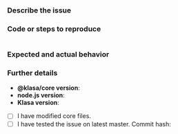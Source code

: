 ### Describe the issue

### Code or steps to reproduce

```js

```

<!--
If your issue is a proposal, you can provide its use case showing code.
Make sure to explain everything well and comment the code, so we can
follow up.
-->

### Expected and actual behavior

### Further details

- **@klasa/core version**:
- **node.js version**:
- **Klasa version**:
- [ ] I have modified core files.
- [ ] I have tested the issue on latest master. Commit hash:
